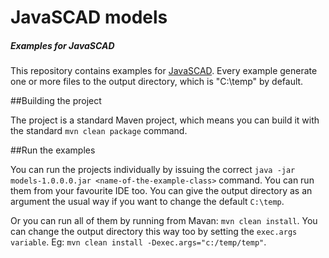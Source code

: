 # JavaSCAD models

##### Examples for JavaSCAD

This repository contains examples for [JavaSCAD](https://github.com/printingin3d/javascad). Every example generate one or more files to the output directory, which is "C:\temp" by default.

##Building the project

The project is a standard Maven project, which means you can build it with the standard ```mvn clean package``` command.

##Run the examples

You can run the projects individually by issuing the correct ```java -jar models-1.0.0.0.jar <name-of-the-example-class>``` command. You can run them from your favourite IDE too. You can give the output directory as an argument the usual way if you want to change the default ```C:\temp```.

Or you can run all of them by running from Mavan: ```mvn clean install```. You can change the output directory this way too by setting the ```exec.args variable```. Eg: ```mvn clean install -Dexec.args="c:/temp/temp"```.
